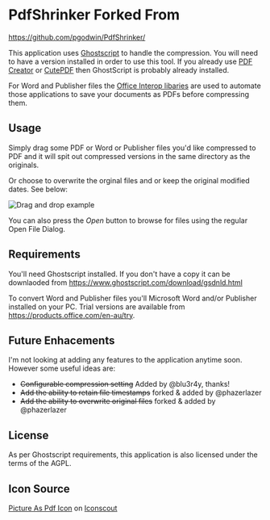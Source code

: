 # PdfShrinker Forked From
https://github.com/pgodwin/PdfShrinker/

This application uses [Ghostscript](https://www.ghostscript.com) to handle the compression. You will need to have a version
installed in order to use this tool. If you already use [PDF Creator](http://www.pdfforge.org/pdfcreator) or 
[CutePDF](http://www.cutepdf.com/) then GhostScript is probably already installed.

For Word and Publisher files the [Office Interop libaries](https://msdn.microsoft.com/en-us/library/15s06t57.aspx) are used
to automate those applications to save your documents as PDFs before compressing them.

## Usage

Simply drag some PDF or Word or Publisher files you'd like compressed to PDF and it will spit out 
compressed versions in the same directory as the originals.

Or choose to overwrite the orginal files and or keep the original modified dates. See below:


![Drag and drop example](https://i.imgur.com/qqMiSmr.gif)

You can also press the *Open* button to browse for files using the regular Open File Dialog.

## Requirements
You'll need Ghostscript installed. If you don't have a copy it can be downlaoded from 
https://www.ghostscript.com/download/gsdnld.html

To convert Word and Publisher files you'll Microsoft Word and/or Publisher installed on your PC. 
Trial versions are available from https://products.office.com/en-au/try.

## Future Enhacements
I'm not looking at adding any features to the application anytime soon. However some useful ideas are:
 - ~~Configurable compression setting~~ Added by @blu3r4y, thanks!
 - ~~Add the ability to retain file timestamps~~ forked & added by @phazerlazer
 - ~~Add the ability to overwrite original files~~ forked & added by @phazerlazer

## License
As per Ghostscript requirements, this application is also licensed under the terms of the AGPL.

## Icon Source
<a href="https://iconscout.com/icons/picture-as-pdf" target="_blank">Picture As Pdf Icon</a> on <a href="https://iconscout.com">Iconscout</a>

